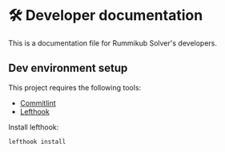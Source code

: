 # 🛠️ Developer documentation

This is a documentation file for Rummikub Solver's developers.

## Dev environment setup

This project requires the following tools:

- [Commitlint]
- [Lefthook]

Install lefthook:

```shell
lefthook install
```

[Commitlint]: https://github.com/conventional-changelog/commitlint
[Lefthook]: https://github.com/evilmartians/lefthook
